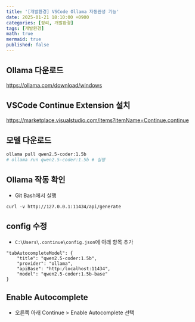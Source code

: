 ```yaml
---
title: '[개발환경] VSCode Ollama 자동완성 기능'
date: 2025-01-21 18:10:00 +0900
categories: [정리, 개발환경]
tags: [개발환경]
math: true
mermaid: true
published: false
---
```


## Ollama 다운로드
<https://ollama.com/download/windows>

## VSCode Continue Extension 설치
<https://marketplace.visualstudio.com/items?itemName=Continue.continue>

## 모델 다운로드
```bash
ollama pull qwen2.5-coder:1.5b
# ollama run qwen2.5-coder:1.5b # 실행
```
## Ollama 작동 확인
- Git Bash에서 실행
```
curl -v http://127.0.0.1:11434/api/generate
```

## config 수정
- `C:\Users\.continue\config.json`에 아래 항목 추가
```
"tabAutocompleteModel": {
    "title": "qwen2.5-coder:1.5b",
    "provider": "ollama",
    "apiBase": "http:/localhost:11434",
    "model": "qwen2.5-coder:1.5b-base"
}
```

## Enable Autocomplete
- 오른쪽 아래 Continue > Enable Autocomplete 선택